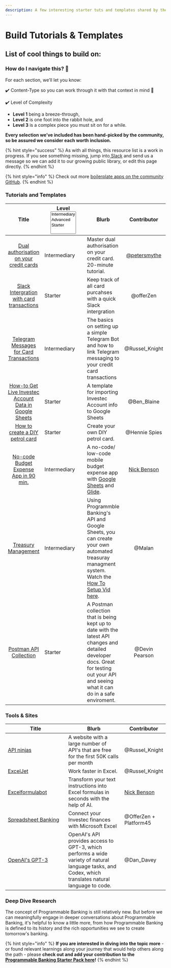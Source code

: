 ```yaml
---
description: A few interesting starter tuts and templates shared by the community
---
```


# Build Tutorials & Templates

## List of cool things to build on:

### How do I navigate this? 🧭

For each section, we’ll let you know:

✔️ Content-Type so you can work through it with that context in mind 🧠

✔️ Level of Complexity

* **Level 1** being a breeze-through,
* **Level 2** is one foot into the rabbit hole, and
* **Level 3** is a complex piece you must sit on for a while.

**Every selection we’ve included has been hand-picked by the community, so be assured we consider each worth inclusion.**

{% hint style="success" %}
As with all things, this resource list is a work in progress. If you see something missing, jump into[ ](https://discord.gg/gitcoin)[Slack](https://offerzen-community.slack.com/archives/CUBJ511K8) and send us a message so we can add it to our growing public library, or edit this page directly.
{% endhint %}

{% hint style="info" %}
Check out more [boilerplate apps on the community GitHub](https://github.com/Investec-Developer-Community).
{% endhint %}

### Tutorials and Templates

<table><thead><tr><th align="center">Title</th><th width="123">Level<select multiple><option value="46Zfl3lDjB8z" label="Intermediary" color="blue"></option><option value="lfKJvIo7Khib" label="Advanced" color="blue"></option><option value="gZwAn5d6i1Uz" label="Starter" color="blue"></option></select></th><th>Blurb</th><th align="center">Contributor</th></tr></thead><tbody><tr><td align="center"><a href="https://petersmythe.github.io/invapi-dual-auth/">Dual authorisation on your credit cards</a></td><td><span data-option="46Zfl3lDjB8z">Intermediary</span></td><td>Master dual authorisation on your credit card. 20-minute tutorial.</td><td align="center"><a href="https://github.com/petersmythe">@petersmythe</a></td></tr><tr><td align="center"><a href="card-or-slack-integration.md">Slack Intergration with card transactions</a></td><td><span data-option="gZwAn5d6i1Uz">Starter</span></td><td>Keep track of all card purcahses with a quick Slack intergration</td><td align="center">@offerZen</td></tr><tr><td align="center"><a href="https://drive.google.com/file/d/1rnbHtGYngtWP2S3M5TAcCec_GIp30U6j/view?usp=sharing">Telegram Messages for Card Transactions</a></td><td><span data-option="46Zfl3lDjB8z">Intermediary</span></td><td>The basics on setting up a simple Telegram Bot and how to link Telegram messaging to your credit card transactions</td><td align="center">@Russel_Knight</td></tr><tr><td align="center"><a href="https://www.youtube.com/watch?v=vgVtK239ojQ">How-to Get Live Investec Account Data in Google Sheets</a></td><td><span data-option="gZwAn5d6i1Uz">Starter</span></td><td>A template for importing Investec Account info to Google Sheets</td><td align="center">@Ben_Blaine</td></tr><tr><td align="center"><a href="card-or-how-to-create-a-diy-petrol-card.md">How to create a DIY petrol card</a></td><td><span data-option="gZwAn5d6i1Uz">Starter</span></td><td>Create your own DIY petrol card.</td><td align="center">@Hennie Spies</td></tr><tr><td align="center"><a href="api-or-no-code-budget-expense-app.md">No-code Budget Expense App in 90 min.</a></td><td><span data-option="46Zfl3lDjB8z">Intermediary</span></td><td>A no-code/ low-code mobile budget expense app with <a href="https://www.google.com/sheets/about/">Google Sheets</a> and <a href="https://www.glideapps.com/">Glide</a>.</td><td align="center"><a data-mention href="https://app.gitbook.com/u/EqQT9XBOUPfYcr1DMzQITBzswXA2">Nick Benson</a></td></tr><tr><td align="center"><a href="https://docs.google.com/spreadsheets/d/1JwklVY729bUJtZMvxgD9xkGTF32Wb7dT7I5IpTIXuBI/copy#gid=348845501">Treasury Management</a></td><td><span data-option="46Zfl3lDjB8z">Intermediary</span></td><td>Using Programmble Banking's API and Google Sheets, you can create your own automated treasuray managment system. Watch the <a href="https://youtu.be/I0z083-dAmA">How To Setup Vid here</a>.</td><td align="center">@Malan</td></tr><tr><td align="center"><a href="https://www.postman.com/investec-open-api/workspace/programmable-banking/overview">Postman API Collection</a></td><td><span data-option="gZwAn5d6i1Uz">Starter</span></td><td>A Postman collection that is being kept up to date with the latest API changes and detailed developer docs. Great for testing out your API and seeing what it can do in a safe enviroment.</td><td align="center">@Devin Pearson</td></tr></tbody></table>

### Tools & Sites

<table><thead><tr><th width="181.30901582931864">Title</th><th width="170.6153846153846">Blurb</th><th>Contributor</th></tr></thead><tbody><tr><td><a href="https://api-ninjas.com/api">API ninjas</a></td><td>A website with a large number of API's that are free for the first 50K calls per month</td><td>@Russel_Knight</td></tr><tr><td><a href="https://exceljet.net/">ExcelJet</a></td><td>Work faster in Excel.</td><td>@Russel_Knight</td></tr><tr><td><a href="https://excelformulabot.com/">Excelformulabot</a></td><td>Transform your text instructions into Excel formulas in seconds with the help of AI.</td><td><a data-mention href="https://app.gitbook.com/u/EqQT9XBOUPfYcr1DMzQITBzswXA2">Nick Benson</a></td></tr><tr><td><a href="https://connectorhub.dev/">Spreadsheet Banking</a></td><td>Connect your Investec finances with Microsoft Excel</td><td>@OfferZen + Platform45</td></tr><tr><td><a href="https://openai.com/api/">OpenAI's GPT-3</a></td><td>OpenAI's API provides access to GPT-3, which performs a wide variety of natural language tasks, and Codex, which translates natural language to code.</td><td>@Dan_Davey</td></tr></tbody></table>

### Deep Dive Research

The concept of Programmable Banking is still relatively new. But before we can meaningfully engage in deeper conversations about Programmable Banking, it's helpful to know a little more, from how Programmable Banking is defined to its history and the rich opportunities we see to create tomorrow's banking.

{% hint style="info" %}
**If you are interested in diving into the topic more** - or found relevant learnings along your journey that would help others along the path - please **check out and add your contribution to the** [**Programmable Banking Starter Pack here**](https://docs.google.com/document/d/1L81Zj5H-BvaXwIVnYXJeKVHTC6TxLFlGfa9PGe4Vkbg/edit?usp=sharing)**!**
{% endhint %}
